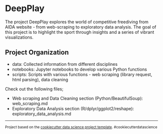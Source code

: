 
DeepPlay
==============================

The project DeepPlay explores the world of competitive freediving from AIDA website - from web-scraping to exploratory data analysis. The goal of this project is to highlight the sport through insights and a series of vibrant visualizations.

Project Organization
------------

- data: Collected information from different disciplines
- notebooks: Jupyter notebooks to develop various Python functions
- scripts: Scripts with various functions - web scraping (library request, html parsing), data cleaning

Check out the following files;
- Web scraping and Data Cleaning section (Python/BeautifulSoup): web_scraping.md
- Exploratory Data Analysis section (R/dplyr/ggplot2/reshape): exploratory_data_analysis.md

--------

<p><small>Project based on the <a target="_blank" href="https://drivendata.github.io/cookiecutter-data-science/">cookiecutter data science project template</a>. #cookiecutterdatascience</small></p>
